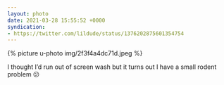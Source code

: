 ```yaml
---
layout: photo
date: 2021-03-28 15:55:52 +0000
syndication:
- https://twitter.com/lildude/status/1376202875601354754
---
```


{% picture u-photo img/2f3f4a4dc71d.jpeg %}
 
I thought I’d run out of screen wash but it turns out I have a small rodent problem 😕

